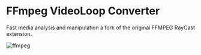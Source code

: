 # FFmpeg VideoLoop Converter

Fast media analysis and manipulation a fork of the original FFMPEG RayCast extension.

![ffmpeg](./metadata/ffmpeg-1.png)